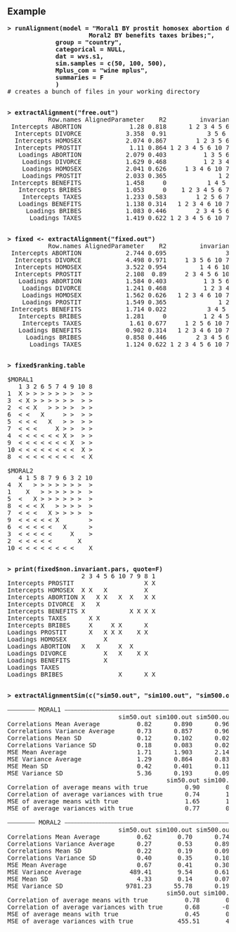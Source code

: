 ## Example
<pre>
<strong>> runAlignment(model = "Moral1 BY prostit homosex abortion divorce;
                      Moral2 BY benefits taxes bribes;", 
             group = "country",
             categorical = NULL,
             dat = wvs.s1,
             sim.samples = c(50, 100, 500),
             Mplus_com = "wine mplus",
             summaries = F
             )</strong>
# creates a bunch of files in your working directory


<strong>> extractAlignment("free.out")</strong>
           Row.names AlignedParameter    R2         invariant.gr non.invar.gr Fit.contribution Factor
 Intercepts ABORTION             1.28 0.818      1 2 3 4 5 6 7 9         10 8          -21.301 MORAL1
  Intercepts DIVORCE            3.358  0.91           3 5 6 10 7    2 4 8 9 1          -29.399 MORAL1
  Intercepts HOMOSEX            2.074 0.867        1 2 3 5 6 7 9       4 10 8          -22.674 MORAL1
  Intercepts PROSTIT             1.11 0.864 1 2 3 4 5 6 10 7 8 9                       -18.385 MORAL1
   Loadings ABORTION            2.079 0.403          1 3 5 6 8 9     2 4 10 7          -21.210 MORAL1
    Loadings DIVORCE            1.629 0.468          1 2 3 4 6 7     5 10 8 9          -19.872 MORAL1
    Loadings HOMOSEX            2.041 0.626     1 3 4 6 10 7 8 9          2 5          -17.178 MORAL1
    Loadings PROSTIT            2.033 0.365              1 2 4 7 3 5 6 10 8 9          -23.144 MORAL1
 Intercepts BENEFITS            1.458     0           1 4 5 6 10    2 3 7 8 9          -40.034 MORAL2
   Intercepts BRIBES            1.053     0    1 2 3 4 5 6 7 8 9           10          -15.512 MORAL2
    Intercepts TAXES            1.233 0.583        1 2 5 6 7 8 9       3 4 10          -21.566 MORAL2
   Loadings BENEFITS            1.138 0.314   1 2 3 4 6 10 7 8 9            5          -21.387 MORAL2
     Loadings BRIBES            1.083 0.446        2 3 4 5 6 7 9       10 8 1          -20.835 MORAL2
      Loadings TAXES            1.419 0.622 1 2 3 4 5 6 10 7 8 9                       -17.890 MORAL2


<strong>> fixed <- extractAlignment("fixed.out") </strong>
           Row.names AlignedParameter    R2         invariant.gr   non.invar.gr Fit.contribution Factor
 Intercepts ABORTION            2.744 0.695                3 6 9 2 4 5 10 7 8 1          -30.047 MORAL1
  Intercepts DIVORCE            4.498 0.971     1 3 5 6 10 7 8 9            2 4          -20.798 MORAL1
  Intercepts HOMOSEX            3.522 0.954         1 4 6 10 7 9        2 3 5 8          -19.092 MORAL1
  Intercepts PROSTIT            2.108  0.89     2 3 4 5 6 10 7 9            8 1          -23.416 MORAL1
   Loadings ABORTION            1.584 0.403          1 3 5 6 8 9       2 4 10 7          -21.210 MORAL1
    Loadings DIVORCE            1.241 0.468          1 2 3 4 6 7       5 10 8 9          -19.872 MORAL1
    Loadings HOMOSEX            1.562 0.626   1 2 3 4 6 10 7 8 9              5          -17.178 MORAL1
    Loadings PROSTIT            1.549 0.365              1 2 4 7   3 5 6 10 8 9          -23.144 MORAL1
 Intercepts BENEFITS            1.714 0.022           3 4 5 6 10      2 7 8 9 1          -38.364 MORAL2
   Intercepts BRIBES            1.281     0          1 2 4 5 7 9       3 6 10 8          -18.526 MORAL2
    Intercepts TAXES             1.61 0.677     1 2 5 6 10 7 8 9            3 4          -21.044 MORAL2
   Loadings BENEFITS            0.902 0.314   1 2 3 4 6 10 7 8 9              5          -21.387 MORAL2
     Loadings BRIBES            0.858 0.446        2 3 4 5 6 7 9         10 8 1          -20.835 MORAL2
      Loadings TAXES            1.124 0.622 1 2 3 4 5 6 10 7 8 9                         -17.890 MORAL2


<strong>> fixed$ranking.table </strong>

$MORAL1
   1 3 2 6 5 7 4 9 10 8
1  X > > > > > > >  > >
3  < X > > > > > >  > >
2  < < X   > > > >  > >
6  < <   X     > >  > >
5  < < <   X   > >  > >
7  < < <     X > >  > >
4  < < < < < < X >  > >
9  < < < < < < < X  > >
10 < < < < < < < <  X >
8  < < < < < < < <  < X

$MORAL2
   4 1 5 8 7 9 6 3 2 10
4  X   > > > > > > >  >
1    X   > > > > > >  >
5  <   X > > > > > >  >
8  < < < X   > > > >  >
7  < < <   X > > > >  >
9  < < < < < X        >
6  < < < < <   X      >
3  < < < < <     X    >
2  < < < < <       X   
10 < < < < < < < <    X


<strong>> print(fixed$non.invariant.pars, quote=F) </strong>
                    2 3 4 5 6 10 7 9 8 1
Intercepts PROSTIT                   X X
Intercepts HOMOSEX  X X   X          X  
Intercepts ABORTION X   X X   X  X   X X
Intercepts DIVORCE  X   X               
Intercepts BENEFITS X            X X X X
Intercepts TAXES      X X               
Intercepts BRIBES     X     X X      X  
Loadings PROSTIT      X   X X X    X X  
Loadings HOMOSEX          X             
Loadings ABORTION   X   X     X  X      
Loadings DIVORCE          X   X    X X  
Loadings BENEFITS         X             
Loadings TAXES                          
Loadings BRIBES               X      X X


<strong>> extractAlignmentSim(c("sim50.out", "sim100.out", "sim500.out"))</strong>

⎯⎯⎯⎯⎯⎯⎯⎯⎯ MORAL1 ⎯⎯⎯⎯⎯⎯⎯⎯⎯⎯⎯⎯⎯⎯⎯⎯⎯⎯⎯⎯⎯⎯⎯⎯⎯⎯⎯⎯⎯⎯⎯⎯⎯⎯⎯⎯⎯⎯⎯⎯⎯⎯⎯⎯⎯⎯⎯⎯⎯⎯⎯⎯⎯⎯⎯⎯⎯⎯⎯⎯⎯⎯⎯⎯⎯⎯⎯⎯⎯⎯⎯⎯⎯⎯⎯⎯⎯⎯⎯⎯⎯⎯⎯⎯⎯⎯⎯⎯⎯⎯⎯⎯⎯⎯⎯⎯⎯⎯⎯⎯⎯⎯⎯⎯⎯⎯⎯⎯⎯⎯⎯⎯⎯⎯⎯⎯⎯⎯⎯⎯⎯⎯⎯⎯⎯⎯⎯⎯⎯⎯⎯⎯⎯⎯⎯⎯⎯⎯⎯⎯
                              sim50.out sim100.out sim500.out
Correlations Mean Average          0.82      0.890      0.966
Correlations Variance Average      0.73      0.857      0.969
Correlations Mean SD               0.12      0.102      0.021
Correlations Variance SD           0.18      0.083      0.020
MSE Mean Average                   1.71      1.903      2.145
MSE Variance Average               1.29      0.864      0.833
MSE Mean SD                        0.42      0.401      0.117
MSE Variance SD                    5.36      0.193      0.098
                                           sim50.out sim100.out sim500.out
Correlation of average means with true          0.90       0.94       0.97
Correlation of average variances with true      0.74       1.00       1.00
MSE of average means with true                  1.65       1.87       2.14
MSE of average variances with true              0.77       0.82       0.83

⎯⎯⎯⎯⎯⎯⎯⎯⎯ MORAL2 ⎯⎯⎯⎯⎯⎯⎯⎯⎯⎯⎯⎯⎯⎯⎯⎯⎯⎯⎯⎯⎯⎯⎯⎯⎯⎯⎯⎯⎯⎯⎯⎯⎯⎯⎯⎯⎯⎯⎯⎯⎯⎯⎯⎯⎯⎯⎯⎯⎯⎯⎯⎯⎯⎯⎯⎯⎯⎯⎯⎯⎯⎯⎯⎯⎯⎯⎯⎯⎯⎯⎯⎯⎯⎯⎯⎯⎯⎯⎯⎯⎯⎯⎯⎯⎯⎯⎯⎯⎯⎯⎯⎯⎯⎯⎯⎯⎯⎯⎯⎯⎯⎯⎯⎯⎯⎯⎯⎯⎯⎯⎯⎯⎯⎯⎯⎯⎯⎯⎯⎯⎯⎯⎯⎯⎯⎯⎯⎯⎯⎯⎯⎯⎯⎯⎯⎯⎯⎯⎯
                              sim50.out sim100.out sim500.out
Correlations Mean Average          0.62       0.70      0.747
Correlations Variance Average      0.27       0.53      0.896
Correlations Mean SD               0.22       0.19      0.091
Correlations Variance SD           0.40       0.35      0.107
MSE Mean Average                   0.67       0.41      0.300
MSE Variance Average             489.41       9.54      0.613
MSE Mean SD                        4.33       0.14      0.076
MSE Variance SD                 9781.23      55.78      0.191
                                           sim50.out sim100.out sim500.out
Correlation of average means with true          0.78       0.91       0.81
Correlation of average variances with true      0.68      -0.23       0.99
MSE of average means with true                  0.45       0.35       0.28
MSE of average variances with true            455.51       4.92       0.55

</pre>